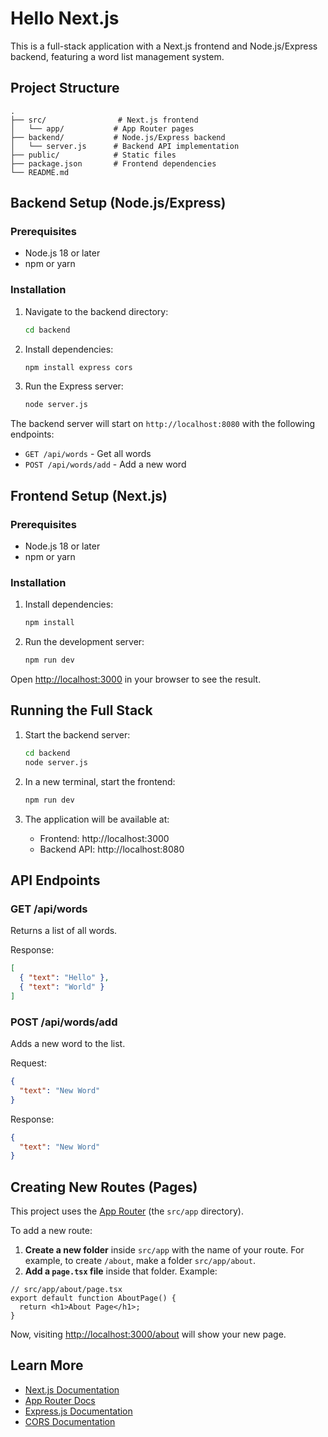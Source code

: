 # Hello Next.js

This is a full-stack application with a Next.js frontend and Node.js/Express backend, featuring a word list management system.

## Project Structure

```
.
├── src/                # Next.js frontend
│   └── app/           # App Router pages
├── backend/           # Node.js/Express backend
│   └── server.js      # Backend API implementation
├── public/            # Static files
├── package.json       # Frontend dependencies
└── README.md
```

## Backend Setup (Node.js/Express)

### Prerequisites

- Node.js 18 or later
- npm or yarn

### Installation

1. Navigate to the backend directory:
   ```bash
   cd backend
   ```

2. Install dependencies:
   ```bash
   npm install express cors
   ```

3. Run the Express server:
   ```bash
   node server.js
   ```

The backend server will start on `http://localhost:8080` with the following endpoints:
- `GET /api/words` - Get all words
- `POST /api/words/add` - Add a new word

## Frontend Setup (Next.js)

### Prerequisites

- Node.js 18 or later
- npm or yarn

### Installation

1. Install dependencies:
   ```bash
   npm install
   ```

2. Run the development server:
   ```bash
   npm run dev
   ```

Open [http://localhost:3000](http://localhost:3000) in your browser to see the result.

## Running the Full Stack

1. Start the backend server:
   ```bash
   cd backend
   node server.js
   ```

2. In a new terminal, start the frontend:
   ```bash
   npm run dev
   ```

3. The application will be available at:
   - Frontend: http://localhost:3000
   - Backend API: http://localhost:8080

## API Endpoints

### GET /api/words
Returns a list of all words.

Response:
```json
[
  { "text": "Hello" },
  { "text": "World" }
]
```

### POST /api/words/add
Adds a new word to the list.

Request:
```json
{
  "text": "New Word"
}
```

Response:
```json
{
  "text": "New Word"
}
```

## Creating New Routes (Pages)

This project uses the [App Router](https://nextjs.org/docs/app/building-your-application/routing) (the `src/app` directory).

To add a new route:

1. **Create a new folder** inside `src/app` with the name of your route. For example, to create `/about`, make a folder `src/app/about`.
2. **Add a `page.tsx` file** inside that folder. Example:

```tsx
// src/app/about/page.tsx
export default function AboutPage() {
  return <h1>About Page</h1>;
}
```

Now, visiting [http://localhost:3000/about](http://localhost:3000/about) will show your new page.

## Learn More

- [Next.js Documentation](https://nextjs.org/docs)
- [App Router Docs](https://nextjs.org/docs/app/building-your-application/routing)
- [Express.js Documentation](https://expressjs.com/)
- [CORS Documentation](https://expressjs.com/en/resources/middleware/cors.html)
